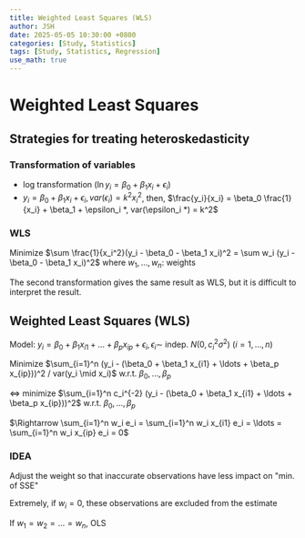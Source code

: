 ```yaml
---
title: Weighted Least Squares (WLS)
author: JSH
date: 2025-05-05 10:30:00 +0800
categories: [Study, Statistics]
tags: [Study, Statistics, Regression]
use_math: true
---
```


# Weighted Least Squares
<!-- 회귀 진단에서 문제가 있을 때 중요한 공변량이 빠졌는지 먼저 확인해보고, 혹시 등분산성이 깨졌을 때 WLS 방법도 취해볼 수 있다 -->

<!-- 예시와 같은 이분산성이 있는 경우
var(y|x) = f(x). p-value for x & other variables correlated with x는 신뢰할 수 없다

RCT같은 경우 변수들의 독립성을 만족하기 위해 사용한다. 그럼 다른 변수들과의 연관성이 사라진다.

-->

## Strategies for treating heteroskedasticity
### Transformation of variables
* log transformation ($\ln y_i = \beta_0 + \beta_1 x_i + \epsilon_i$)
* $y_i = \beta_0 + \beta_1 x_i + \epsilon_i, var(\epsilon_i) = k^2 x_i^2$, then, $\frac{y_i}{x_i} = \beta_0 \frac{1}{x_i} + \beta_1 + \epsilon_i *, var(\epsilon_i *) = k^2$

### WLS
Minimize $\sum \frac{1}{x_i^2}(y_i - \beta_0 - \beta_1 x_i)^2 = \sum w_i (y_i - \beta_0 - \beta_1 x_i)^2$ where $w_1, \ldots, w_n$: weights

The second transformation gives the same result as WLS, but it is difficult to interpret the result.

## Weighted Least Squares (WLS)
Model: $y_i = \beta_0 + \beta_1 x_{i1} + \ldots + \beta_p x_{ip} + \epsilon_i, \epsilon_i \sim$ indep. $N(0, c_i^2 \sigma^2)$ $(i = 1, \ldots, n)$

<!-- WLS를 쓰려면 c_i를 알아야 한다. 중회귀분석을 해서 어떤 설명변수와 관련이 있는지 파악함. 사전정보 필요. -->

Minimize $\sum_{i=1}^n (y_i - (\beta_0 + \beta_1 x_{i1} + \ldots + \beta_p x_{ip}))^2 / var(y_i \mid x_i)$ w.r.t. $\beta_0, \ldots, \beta_p$

$\Leftrightarrow$ minimize $\sum_{i=1}^n c_i^{-2} (y_i - (\beta_0 + \beta_1 x_{i1} + \ldots + \beta_p x_{ip}))^2$ w.r.t. $\beta_0, \ldots, \beta_p$

$\Rightarrow \sum_{i=1}^n w_i e_i = \sum_{i=1}^n w_i x_{i1} e_i = \ldots = \sum_{i=1}^n w_i x_{ip} e_i = 0$

<!-- w_i는 c_i^-2이므로 c_i가 클수록 w_i는 작아진다. 오차항의 분산이 크다는 것은 신뢰도가 떨어진다는 의미. 
따라서 신뢰도가 떨어지는 데이터는 가중치를 적게 주는게 좋다. 분산이 큰 데이터는 beta 추정에 영향을 작게 미치도록 하는 방법 -->

### IDEA
Adjust the weight so that inaccurate observations have less impact on "min. of SSE"

Extremely, if $w_i = 0$, these observations are excluded from the estimate

If $w_1 = w_2 = \ldots = w_n$, OLS



